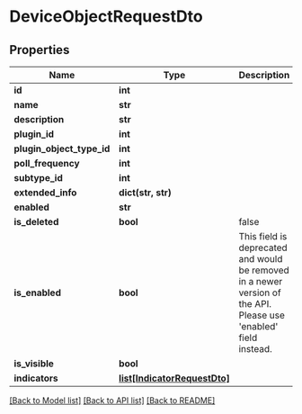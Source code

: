# DeviceObjectRequestDto

## Properties
Name | Type | Description | Notes
------------ | ------------- | ------------- | -------------
**id** | **int** |  | [optional] 
**name** | **str** |  | 
**description** | **str** |  | 
**plugin_id** | **int** |  | 
**plugin_object_type_id** | **int** |  | 
**poll_frequency** | **int** |  | 
**subtype_id** | **int** |  | [optional] 
**extended_info** | **dict(str, str)** |  | [optional] 
**enabled** | **str** |  | [optional] 
**is_deleted** | **bool** | false | [optional] 
**is_enabled** | **bool** | This field is deprecated and would be removed in a newer version of the API. Please use &#39;enabled&#39; field instead. | [optional] 
**is_visible** | **bool** |  | [optional] 
**indicators** | [**list[IndicatorRequestDto]**](IndicatorRequestDto.md) |  | [optional] 

[[Back to Model list]](../README.md#documentation-for-models) [[Back to API list]](../README.md#documentation-for-api-endpoints) [[Back to README]](../README.md)


